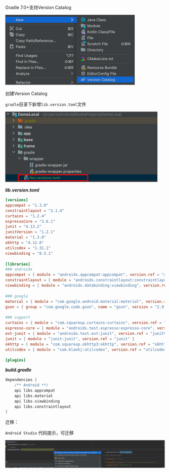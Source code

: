 Gradle 7.0+支持Version Catalog

![image-20250427150807986](https://raw.githubusercontent.com/RabbitFeng/TyporaPic/master/images/image-20250427150807986.png)

创建Version Catalog

`gradle`目录下新增`lib.version.toml`文件

![image-20250427150916784](https://raw.githubusercontent.com/RabbitFeng/TyporaPic/master/images/image-20250427150916784.png)

***lib.version.toml***

```toml
[versions]
appcompat = "1.3.0"
constraintlayout = "2.1.4"
curtains = "1.2.4"
espressoCore = "3.6.1"
junit = "4.13.2"
junitVersion = "1.2.1"
material = "1.3.0"
okhttp = "4.12.0"
utilcodex = "1.31.1"
viewbinding = "8.5.1"

[libraries]
### androidx
appcompat = { module = "androidx.appcompat:appcompat", version.ref = "appcompat" }
constraintlayout = { module = "androidx.constraintlayout:constraintlayout", version.ref = "constraintlayout" }
viewbinding = { module = "androidx.databinding:viewbinding", version.ref = "viewbinding" }

### google
material = { module = "com.google.android.material:material", version.ref = "material" }
gson = { group = "com.google.code.gson", name = "gson", version = "2.9.1" }

### support
curtains = { module = "com.squareup.curtains:curtains", version.ref = "curtains" }
espresso-core = { module = "androidx.test.espresso:espresso-core", version.ref = "espressoCore" }
ext-junit = { module = "androidx.test.ext:junit", version.ref = "junitVersion" }
junit = { module = "junit:junit", version.ref = "junit" }
okhttp = { module = "com.squareup.okhttp3:okhttp", version.ref = "okhttp" }
utilcodex = { module = "com.blankj:utilcodex", version.ref = "utilcodex" }

[plugins]


```

***build.gradle***

```groovy
dependencies {
    /** Android **/
    api libs.appcompat
    api libs.material
    api libs.viewbinding
    api libs.constraintlayout
}
```

迁移：

`Android Studio` 代码提示，可迁移

![image-20250427151203589](https://raw.githubusercontent.com/RabbitFeng/TyporaPic/master/images/image-20250427151203589.png)
